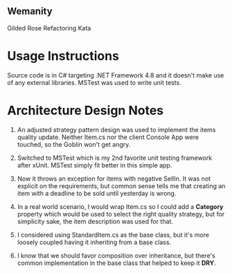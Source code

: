 ## Wemanity
Gilded Rose Refactoring Kata

# Usage Instructions

Source code is in C# targeting .NET Framework 4.8 and it doesn't make use of any external libraries. MSTest was used to write unit tests.

# Architecture Design Notes

1. An adjusted strategy pattern design was used to implement the items quality update. Neither Item.cs nor the client Console App were touched, so the Goblin won't get angry.

2. Switched to MSTest which is my 2nd favorite unit testing framework after xUnit. MSTest simply fit better in this simple app.

3. Now it throws an exception for items with negative SellIn. It was not explicit on the requirements, but common sense tells me that creating an item with a deadline to be sold until yesterday is wrong.

4. In a real world scenario, I would wrap Item.cs so I could add a **Category** property which would be used to select the right quality strategy, but for simplicity sake, the item description was used for that.

5. I considered using StandardItem.cs as the base class, but it's more loosely coupled having it inheriting from a base class.

6. I know that we should favor composition over inheritance, but there's common implementation in the base class that helped to keep it **DRY**.
